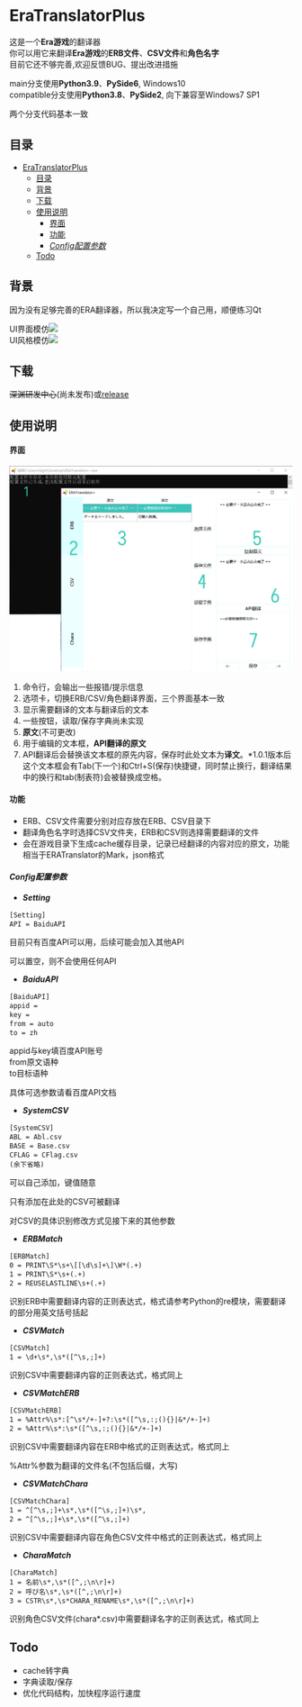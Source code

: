 # EraTranslatorPlus

这是一个**Era游戏**的翻译器<br>
你可以用它来翻译**Era游戏**的**ERB文件**、**CSV文件**和**角色名字**<br>
目前它还不够完善,欢迎反馈BUG、提出改进措施

main分支使用**Python3.9**、**PySide6**, Windows10<br>
compatible分支使用**Python3.8**、**PySide2**, 向下兼容至Windows7 SP1

两个分支代码基本一致

## 目录

- [EraTranslatorPlus](#eratranslatorplus)
  - [目录](#目录)
  - [背景](#背景)
  - [下载](#下载)
  - [使用说明](#使用说明)
      - [界面](#界面)
      - [功能](#功能)
      - [*Config配置参数*](#config配置参数)
  - [Todo](#todo)

## 背景

因为没有足够完善的ERA翻译器，所以我决定写一个自己用，顺便练习Qt

UI界面模仿[![](https://img.shields.io/badge/EraTranslator-mammothrider-39c5bb?style=flat-square)](https://github.com/mammothrider/ERATranslateHelper)<br>
UI风格模仿[![](https://img.shields.io/badge/QFlat-liaokongVFX-39c5bb?style=flat-square)](https://github.com/liaokongVFX/QFlat)<br>

## 下载

<del>深渊研发中心</del>(尚未发布)或[release](https://github.com/trlaitioer/EraTranslatorPlus/releases)

## 使用说明

#### 界面

![](example-img/example-UI.png)

1. 命令行，会输出一些报错/提示信息
2. 选项卡，切换ERB/CSV/角色翻译界面，三个界面基本一致
3. 显示需要翻译的文本与翻译后的文本
4. 一些按钮，读取/保存字典尚未实现
5. **原文**(不可更改)
6. 用于编辑的文本框，**API翻译的原文**
7. API翻译后会替换该文本框的原先内容，保存时此处文本为**译文**。*1.0.1版本后这个文本框会有Tab(下一个)和Ctrl+S(保存)快捷键，同时禁止换行，翻译结果中的换行和tab(制表符)会被替换成空格。

#### 功能

* ERB、CSV文件需要分别对应存放在ERB、CSV目录下
* 翻译角色名字时选择CSV文件夹，ERB和CSV则选择需要翻译的文件
* 会在游戏目录下生成cache缓存目录，记录已经翻译的内容对应的原文，功能相当于ERATranslator的Mark，json格式


#### *Config配置参数*

* ***Setting***

```
[Setting]
API = BaiduAPI
```
目前只有百度API可以用，后续可能会加入其他API

可以置空，则不会使用任何API

* ***BaiduAPI***

```
[BaiduAPI]
appid =
key =
from = auto
to = zh
```

appid与key填百度API账号<br>
from原文语种<br>
to目标语种

具体可选参数请看百度API文档

* ***SystemCSV***

```
[SystemCSV]
ABL = Abl.csv
BASE = Base.csv
CFLAG = CFlag.csv
(余下省略)
```

可以自己添加，键值随意

只有添加在此处的CSV可被翻译

对CSV的具体识别修改方式见接下来的其他参数

* ***ERBMatch***

```
[ERBMatch]
0 = PRINT\S*\s+\[[\d\s]+\]\W*(.+)
1 = PRINT\S*\s+(.+)
2 = REUSELASTLINE\s+(.+)
```

识别ERB中需要翻译内容的正则表达式，格式请参考Python的re模块，需要翻译的部分用英文括号括起

* ***CSVMatch***

```
[CSVMatch]
1 = \d+\s*,\s*([^\s,;]+)
```

识别CSV中需要翻译内容的正则表达式，格式同上

* ***CSVMatchERB***

```
[CSVMatchERB]
1 = %Attr%\s*:[^\s*/+-]+?:\s*([^\s,:;(){}|&*/+-]+)
2 = %Attr%\s*:\s*([^\s,:;(){}|&*/+-]+)
```

识别CSV中需要翻译内容在ERB中格式的正则表达式，格式同上

%Attr%参数为翻译的文件名(不包括后缀，大写)

* ***CSVMatchChara***

```
[CSVMatchChara]
1 = ^[^\s,;]+\s*,\s*([^\s,;]+)\s*,
2 = ^[^\s,;]+\s*,\s*([^\s,;]+)
```

识别CSV中需要翻译内容在角色CSV文件中格式的正则表达式，格式同上

* ***CharaMatch***

```
[CharaMatch]
1 = 名前\s*,\s*([^,;\n\r]+)
2 = 呼び名\s*,\s*([^,;\n\r]+)
3 = CSTR\s*,\s*CHARA_RENAME\s*,\s*([^,;\n\r]+)
```

识别角色CSV文件(chara*.csv)中需要翻译名字的正则表达式，格式同上

## Todo

* cache转字典
* 字典读取/保存
* 优化代码结构，加快程序运行速度
